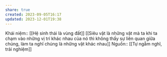```yaml
---
share: true
created: 2023-09-05T16:17
updated: 2023-12-01T19:38
---
```

Khái niệm:: 
[[Hệ sinh thái là vùng đất]] 
[[Siêu vật là những vật mà ta khi ta chạm vào những vị trí khác nhau của nó thì không thấy sự liên quan giữa chúng, làm ta nghĩ chúng là những vật khác nhau]]
Nguồn:: [[Tự ngẫm nghĩ, trải nghiệm]]